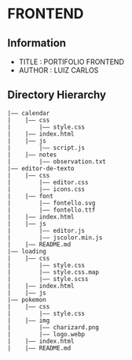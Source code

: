 FRONTEND
===

## Information
- TITLE :  PORTIFOLIO FRONTEND
- AUTHOR :  LUIZ CARLOS
<!-- - Preprint: [https://arxiv.org/abs/xx]() -->
<!-- - Full-preprint: [paper position]() -->
<!-- - Video: [video position]() -->

## Directory Hierarchy
```
|—— calendar
|    |—— css
|        |—— style.css
|    |—— index.html
|    |—— js
|        |—— script.js
|    |—— notes
|        |—— observation.txt
|—— editor-de-texto
|    |—— css
|        |—— editor.css
|        |—— icons.css
|    |—— font
|        |—— fontello.svg
|        |—— fontello.ttf
|    |—— index.html
|    |—— js
|        |—— editor.js
|        |—— jscolor.min.js
|    |—— README.md
|—— loading
|    |—— css
|        |—— style.css
|        |—— style.css.map
|        |—— style.scss
|    |—— index.html
|    |—— js
|—— pokemon
|    |—— css
|        |—— style.css
|    |—— img
|        |—— charizard.png
|        |—— logo.webp
|    |—— index.html
|    |—— README.md
```